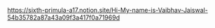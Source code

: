 https://sixth-primula-a17.notion.site/Hi-My-name-is-Vaibhav-Jaiswal-54b35782a87a43a09f3a417f0a71969d
